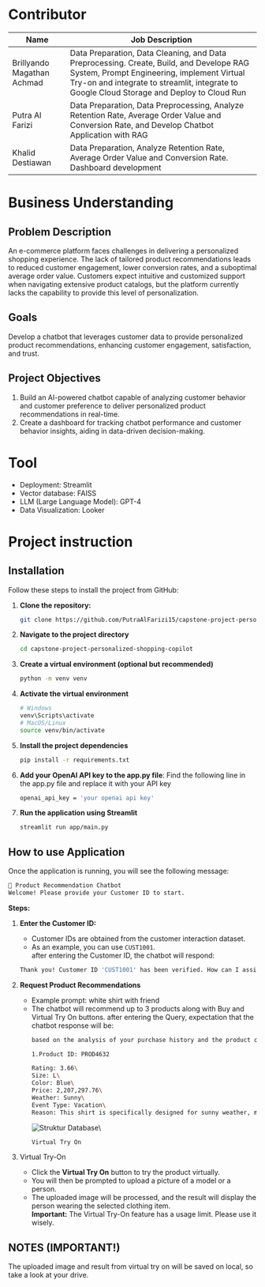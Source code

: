 # Contributor
| Name  | Job Description |
| ------------- | ------------- |
| Brillyando Magathan Achmad  | Data Preparation, Data Cleaning, and Data Preprocessing. Create, Build, and Develope RAG System, Prompt Engineering, implement Virtual Try-on and integrate to streamlit, integrate to Google Cloud Storage and Deploy to Cloud Run  |
| Putra Al Farizi  | Data Preparation, Data Preprocessing, Analyze Retention Rate, Average Order Value and Conversion Rate, and Develop Chatbot Application with RAG|
| Khalid Destiawan  | Data Preparation, Analyze Retention Rate, Average Order Value and Conversion Rate. Dashboard development |

# Business Understanding

## Problem Description
An e-commerce platform faces challenges in delivering a personalized shopping experience. The lack of tailored product recommendations leads to reduced customer engagement, lower conversion rates, and a suboptimal average order value. Customers expect intuitive and customized support when navigating extensive product catalogs, but the platform currently lacks the capability to provide this level of personalization.

## Goals
Develop a chatbot that leverages customer data to provide personalized product recommendations, enhancing customer engagement, satisfaction, and trust.

## Project Objectives
1. Build an AI-powered chatbot capable of analyzing customer behavior and customer preference to deliver personalized product recommendations in real-time.
2. Create a dashboard for tracking chatbot performance and customer behavior insights, aiding in data-driven decision-making.

# Tool
- Deployment: Streamlit
- Vector database: FAISS
- LLM (Large Language Model): GPT-4
- Data Visualization: Looker

# Project instruction

## Installation

Follow these steps to install the project from GitHub:

1. **Clone the repository:**
   ```bash
   git clone https://github.com/PutraAlFarizi15/capstone-project-personalized-shopping-copilot.git
2. **Navigate to the project directory**
    ```bash
    cd capstone-project-personalized-shopping-copilot
3. **Create a virtual environment (optional but recommended)**
    ```bash
    python -m venv venv
4. **Activate the virtual environment**
    ```bash
    # Windows
    venv\Scripts\activate
    # MacOS/Linux
    source venv/bin/activate
5. **Install the project dependencies**
    ```bash
    pip install -r requirements.txt
6. **Add your OpenAI API key to the app.py file**: Find the following line in the app.py file and replace it with your API key
    ```bash
    openai_api_key = 'your openai api key'
7. **Run the application using Streamlit**
    ```bash
    streamlit run app/main.py
    ```

## How to use Application
Once the application is running, you will see the following message:
```bash
💬 Product Recommendation Chatbot
Welcome! Please provide your Customer ID to start.
```
**Steps:**

1. **Enter the Customer ID:**
   - Customer IDs are obtained from the customer interaction dataset.
   - As an example, you can use `CUST1001`.\
   after entering the Customer ID, the chatbot will respond:
   ```bash
   Thank you! Customer ID 'CUST1001' has been verified. How can I assist you?
    ```

2. **Request Product Recommendations**
    - Example prompt: white shirt with friend
    - The chatbot will recommend up to 3 products along with Buy and Virtual Try On buttons.
    after entering the Query, expectation that the chatbot response will be:
        ```bash
        based on the analysis of your purchase history and the product catalog, I recommend the following blue shirts for your vacation:

        1.Product ID: PROD4632

        Rating: 3.66\
        Size: L\
        Color: Blue\
        Price: 2,207,297.76\
        Weather: Sunny\
        Event Type: Vacation\
        Reason: This shirt is specifically designed for sunny weather, making it ideal for vacation. Its blue color aligns with your preference, and it falls within a similar price range to your previous purchases, indicating a potential fit for your budget.
        ```
        ![Struktur Database](images/PROD1457.jpg)\
        ```bash
        Virtual Try On
        ```

3. Virtual Try-On  
    - Click the **Virtual Try On** button to try the product virtually.  
    - You will then be prompted to upload a picture of a model or a person.  
    - The uploaded image will be processed, and the result will display the person wearing the selected clothing item. \
    **Important:** The Virtual Try-On feature has a usage limit. Please use it wisely. 

## NOTES (IMPORTANT!)
The uploaded image and result from virtual try on will be saved on local, so take a look at your drive.
